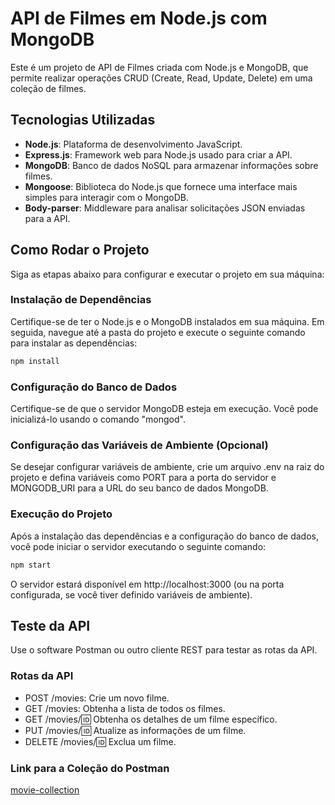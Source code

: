 # API de Filmes em Node.js com MongoDB

Este é um projeto de API de Filmes criada com Node.js e MongoDB, que permite realizar operações CRUD (Create, Read, Update, Delete) em uma coleção de filmes.

## Tecnologias Utilizadas

- **Node.js**: Plataforma de desenvolvimento JavaScript.
- **Express.js**: Framework web para Node.js usado para criar a API.
- **MongoDB**: Banco de dados NoSQL para armazenar informações sobre filmes.
- **Mongoose**: Biblioteca do Node.js que fornece uma interface mais simples para interagir com o MongoDB.
- **Body-parser**: Middleware para analisar solicitações JSON enviadas para a API.

## Como Rodar o Projeto

Siga as etapas abaixo para configurar e executar o projeto em sua máquina:

### Instalação de Dependências

Certifique-se de ter o Node.js e o MongoDB instalados em sua máquina. Em seguida, navegue até a pasta do projeto e execute o seguinte comando para instalar as dependências:

```bash
npm install
```


### Configuração do Banco de Dados
Certifique-se de que o servidor MongoDB esteja em execução. Você pode inicializá-lo usando o comando "mongod".

### Configuração das Variáveis de Ambiente (Opcional)
Se desejar configurar variáveis de ambiente, crie um arquivo .env na raiz do projeto e defina variáveis como PORT para a porta do servidor e MONGODB_URI para a URL do seu banco de dados MongoDB.

### Execução do Projeto
Após a instalação das dependências e a configuração do banco de dados, você pode iniciar o servidor executando o seguinte comando:

```bash
npm start
```

O servidor estará disponível em http://localhost:3000 (ou na porta configurada, se você tiver definido variáveis de ambiente).

## Teste da API
Use o software Postman ou outro cliente REST para testar as rotas da API.

### Rotas da API
- POST /movies: Crie um novo filme.
- GET /movies: Obtenha a lista de todos os filmes.
- GET /movies/:id: Obtenha os detalhes de um filme específico.
- PUT /movies/:id: Atualize as informações de um filme.
- DELETE /movies/:id: Exclua um filme.

### Link para a Coleção do Postman
[movie-collection](https://drive.google.com/file/d/14aDrSleYyLQZbMdKeM91_u1O-D0U3yDj/view?usp=drive_link)